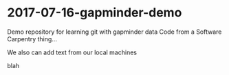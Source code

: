 # 2017-07-16-gapminder-demo
Demo repository for learning git with gapminder data
Code from a Software Carpentry thing...

We also can add text from our local machines

blah
